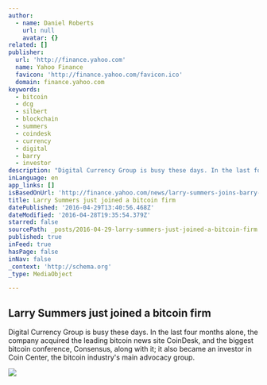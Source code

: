 ```yaml
---
author:
  - name: Daniel Roberts
    url: null
    avatar: {}
related: []
publisher:
  url: 'http://finance.yahoo.com'
  name: Yahoo Finance
  favicon: 'http://finance.yahoo.com/favicon.ico'
  domain: finance.yahoo.com
keywords:
  - bitcoin
  - dcg
  - silbert
  - blockchain
  - summers
  - coindesk
  - currency
  - digital
  - barry
  - investor
description: "Digital Currency Group is busy these days. In the last four months alone, the company acquired the leading bitcoin news site CoinDesk, and the biggest bitcoin conference, Consensus, along with it; it also became an investor in Coin Center, the bitcoin industry's main advocacy group."
inLanguage: en
app_links: []
isBasedOnUrl: 'http://finance.yahoo.com/news/larry-summers-joins-barry-silbert-bitcoin-investment-firm-digital-currency-group-as-senior-advisor-161613775.html'
title: Larry Summers just joined a bitcoin firm
datePublished: '2016-04-29T13:40:56.468Z'
dateModified: '2016-04-28T19:35:54.379Z'
starred: false
sourcePath: _posts/2016-04-29-larry-summers-just-joined-a-bitcoin-firm.md
published: true
inFeed: true
hasPage: false
inNav: false
_context: 'http://schema.org'
_type: MediaObject

---
```

<article style=""><h1>Larry Summers just joined a bitcoin firm</h1><p>Digital Currency Group is busy these days. In the last four months alone, the company acquired the leading bitcoin news site CoinDesk, and the biggest bitcoin conference, Consensus, along with it; it also became an investor in Coin Center, the bitcoin industry's main advocacy group.</p><img src="http://l2.yimg.com/bt/api/res/1.2/zA1blNWgzcuE5IA.5ylGlw--/YXBwaWQ9eW5ld3NfbGVnbztmaT1maWxsO2g9Mzc3O2lsPXBsYW5lO3B4b2ZmPTUwO3B5b2ZmPTA7cT03NTt3PTY3MA--/http://media.zenfs.com/en_us/News/Reuters/2013-11-08T225543Z_520878383_GM1E9B90J2R01_RTRMADP_3_USA-FED.JPG" /></article>